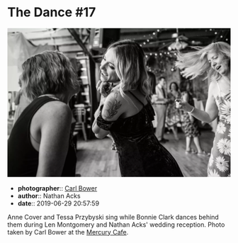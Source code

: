 # The Dance \#17

![Anne Cover and Tessa Przybyski sing while Bonnie Clark dances behind them](assets/2019-06-29-set-4-the-dance-17.webp)

* **photographer**:: [Carl Bower](https://carlbowerphotos.com)  
* **author**:: Nathan Acks  
* **date**:: 2019-06-29 20:57:59

Anne Cover and Tessa Przybyski sing while Bonnie Clark dances behind them during Len Montgomery and Nathan Acks' wedding reception. Photo taken by Carl Bower at the [Mercury Cafe](http://mercurycafe.com).
